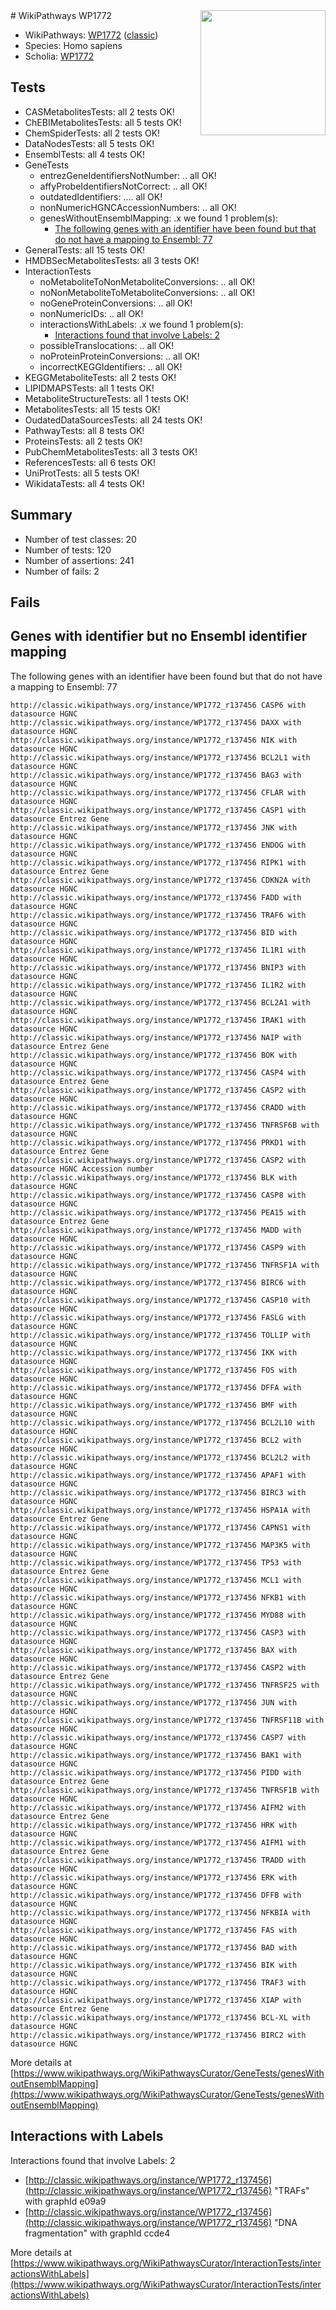 <img style="float: right; width: 200px" src="https://upload.wikimedia.org/wikipedia/commons/thumb/8/83/Wplogo_with_text_500.png/640px-Wplogo_with_text_500.png" />
# WikiPathways WP1772

* WikiPathways: [WP1772](https://wikipathways.org/pathways/WP1772) ([classic](https://classic.wikipathways.org/instance/WP1772))
* Species: Homo sapiens
* Scholia: [WP1772](https://scholia.toolforge.org/wikipathways/WP1772)
## Tests
* CASMetabolitesTests: all 2 tests OK!
* ChEBIMetabolitesTests: all 5 tests OK!
* ChemSpiderTests: all 2 tests OK!
* DataNodesTests: all 5 tests OK!
* EnsemblTests: all 4 tests OK!
* GeneTests
    * entrezGeneIdentifiersNotNumber: .. all OK!
    * affyProbeIdentifiersNotCorrect: .. all OK!
    * outdatedIdentifiers: .... all OK!
    * nonNumericHGNCAccessionNumbers: .. all OK!
    * genesWithoutEnsemblMapping: .x we found 1 problem(s):
        * [The following genes with an identifier have been found but that do not have a mapping to Ensembl: 77](#c4e543ce)
* GeneralTests: all 15 tests OK!
* HMDBSecMetabolitesTests: all 3 tests OK!
* InteractionTests
    * noMetaboliteToNonMetaboliteConversions: .. all OK!
    * noNonMetaboliteToMetaboliteConversions: .. all OK!
    * noGeneProteinConversions: .. all OK!
    * nonNumericIDs: .. all OK!
    * interactionsWithLabels: .x we found 1 problem(s):
        * [Interactions found that involve Labels: 2](#630d2679)
    * possibleTranslocations: .. all OK!
    * noProteinProteinConversions: .. all OK!
    * incorrectKEGGIdentifiers: .. all OK!
* KEGGMetaboliteTests: all 2 tests OK!
* LIPIDMAPSTests: all 1 tests OK!
* MetaboliteStructureTests: all 1 tests OK!
* MetabolitesTests: all 15 tests OK!
* OudatedDataSourcesTests: all 24 tests OK!
* PathwayTests: all 8 tests OK!
* ProteinsTests: all 2 tests OK!
* PubChemMetabolitesTests: all 3 tests OK!
* ReferencesTests: all 6 tests OK!
* UniProtTests: all 5 tests OK!
* WikidataTests: all 4 tests OK!


## Summary

* Number of test classes: 20
* Number of tests: 120
* Number of assertions: 241
* Number of fails: 2

## Fails

<a name="c4e543ce" />

## Genes with identifier but no Ensembl identifier mapping

The following genes with an identifier have been found but that do not have a mapping to Ensembl: 77
```
http://classic.wikipathways.org/instance/WP1772_r137456 CASP6 with datasource HGNC
http://classic.wikipathways.org/instance/WP1772_r137456 DAXX with datasource HGNC
http://classic.wikipathways.org/instance/WP1772_r137456 NIK with datasource HGNC
http://classic.wikipathways.org/instance/WP1772_r137456 BCL2L1 with datasource HGNC
http://classic.wikipathways.org/instance/WP1772_r137456 BAG3 with datasource HGNC
http://classic.wikipathways.org/instance/WP1772_r137456 CFLAR with datasource HGNC
http://classic.wikipathways.org/instance/WP1772_r137456 CASP1 with datasource Entrez Gene
http://classic.wikipathways.org/instance/WP1772_r137456 JNK with datasource HGNC
http://classic.wikipathways.org/instance/WP1772_r137456 ENDOG with datasource HGNC
http://classic.wikipathways.org/instance/WP1772_r137456 RIPK1 with datasource Entrez Gene
http://classic.wikipathways.org/instance/WP1772_r137456 CDKN2A with datasource HGNC
http://classic.wikipathways.org/instance/WP1772_r137456 FADD with datasource HGNC
http://classic.wikipathways.org/instance/WP1772_r137456 TRAF6 with datasource HGNC
http://classic.wikipathways.org/instance/WP1772_r137456 BID with datasource HGNC
http://classic.wikipathways.org/instance/WP1772_r137456 IL1R1 with datasource HGNC
http://classic.wikipathways.org/instance/WP1772_r137456 BNIP3 with datasource HGNC
http://classic.wikipathways.org/instance/WP1772_r137456 IL1R2 with datasource HGNC
http://classic.wikipathways.org/instance/WP1772_r137456 BCL2A1 with datasource HGNC
http://classic.wikipathways.org/instance/WP1772_r137456 IRAK1 with datasource HGNC
http://classic.wikipathways.org/instance/WP1772_r137456 NAIP with datasource Entrez Gene
http://classic.wikipathways.org/instance/WP1772_r137456 BOK with datasource HGNC
http://classic.wikipathways.org/instance/WP1772_r137456 CASP4 with datasource Entrez Gene
http://classic.wikipathways.org/instance/WP1772_r137456 CASP2 with datasource HGNC
http://classic.wikipathways.org/instance/WP1772_r137456 CRADD with datasource HGNC
http://classic.wikipathways.org/instance/WP1772_r137456 TNFRSF6B with datasource HGNC
http://classic.wikipathways.org/instance/WP1772_r137456 PRKD1 with datasource Entrez Gene
http://classic.wikipathways.org/instance/WP1772_r137456 CASP2 with datasource HGNC Accession number
http://classic.wikipathways.org/instance/WP1772_r137456 BLK with datasource HGNC
http://classic.wikipathways.org/instance/WP1772_r137456 CASP8 with datasource HGNC
http://classic.wikipathways.org/instance/WP1772_r137456 PEA15 with datasource Entrez Gene
http://classic.wikipathways.org/instance/WP1772_r137456 MADD with datasource HGNC
http://classic.wikipathways.org/instance/WP1772_r137456 CASP9 with datasource HGNC
http://classic.wikipathways.org/instance/WP1772_r137456 TNFRSF1A with datasource HGNC
http://classic.wikipathways.org/instance/WP1772_r137456 BIRC6 with datasource HGNC
http://classic.wikipathways.org/instance/WP1772_r137456 CASP10 with datasource HGNC
http://classic.wikipathways.org/instance/WP1772_r137456 FASLG with datasource HGNC
http://classic.wikipathways.org/instance/WP1772_r137456 TOLLIP with datasource HGNC
http://classic.wikipathways.org/instance/WP1772_r137456 IKK with datasource HGNC
http://classic.wikipathways.org/instance/WP1772_r137456 FOS with datasource HGNC
http://classic.wikipathways.org/instance/WP1772_r137456 DFFA with datasource HGNC
http://classic.wikipathways.org/instance/WP1772_r137456 BMF with datasource HGNC
http://classic.wikipathways.org/instance/WP1772_r137456 BCL2L10 with datasource HGNC
http://classic.wikipathways.org/instance/WP1772_r137456 BCL2 with datasource HGNC
http://classic.wikipathways.org/instance/WP1772_r137456 BCL2L2 with datasource HGNC
http://classic.wikipathways.org/instance/WP1772_r137456 APAF1 with datasource HGNC
http://classic.wikipathways.org/instance/WP1772_r137456 BIRC3 with datasource HGNC
http://classic.wikipathways.org/instance/WP1772_r137456 HSPA1A with datasource Entrez Gene
http://classic.wikipathways.org/instance/WP1772_r137456 CAPNS1 with datasource HGNC
http://classic.wikipathways.org/instance/WP1772_r137456 MAP3K5 with datasource HGNC
http://classic.wikipathways.org/instance/WP1772_r137456 TP53 with datasource Entrez Gene
http://classic.wikipathways.org/instance/WP1772_r137456 MCL1 with datasource HGNC
http://classic.wikipathways.org/instance/WP1772_r137456 NFKB1 with datasource HGNC
http://classic.wikipathways.org/instance/WP1772_r137456 MYD88 with datasource HGNC
http://classic.wikipathways.org/instance/WP1772_r137456 CASP3 with datasource HGNC
http://classic.wikipathways.org/instance/WP1772_r137456 BAX with datasource HGNC
http://classic.wikipathways.org/instance/WP1772_r137456 CASP2 with datasource Entrez Gene
http://classic.wikipathways.org/instance/WP1772_r137456 TNFRSF25 with datasource HGNC
http://classic.wikipathways.org/instance/WP1772_r137456 JUN with datasource HGNC
http://classic.wikipathways.org/instance/WP1772_r137456 TNFRSF11B with datasource HGNC
http://classic.wikipathways.org/instance/WP1772_r137456 CASP7 with datasource HGNC
http://classic.wikipathways.org/instance/WP1772_r137456 BAK1 with datasource HGNC
http://classic.wikipathways.org/instance/WP1772_r137456 PIDD with datasource Entrez Gene
http://classic.wikipathways.org/instance/WP1772_r137456 TNFRSF1B with datasource HGNC
http://classic.wikipathways.org/instance/WP1772_r137456 AIFM2 with datasource Entrez Gene
http://classic.wikipathways.org/instance/WP1772_r137456 HRK with datasource HGNC
http://classic.wikipathways.org/instance/WP1772_r137456 AIFM1 with datasource Entrez Gene
http://classic.wikipathways.org/instance/WP1772_r137456 TRADD with datasource HGNC
http://classic.wikipathways.org/instance/WP1772_r137456 ERK with datasource HGNC
http://classic.wikipathways.org/instance/WP1772_r137456 DFFB with datasource HGNC
http://classic.wikipathways.org/instance/WP1772_r137456 NFKBIA with datasource HGNC
http://classic.wikipathways.org/instance/WP1772_r137456 FAS with datasource HGNC
http://classic.wikipathways.org/instance/WP1772_r137456 BAD with datasource HGNC
http://classic.wikipathways.org/instance/WP1772_r137456 BIK with datasource HGNC
http://classic.wikipathways.org/instance/WP1772_r137456 TRAF3 with datasource HGNC
http://classic.wikipathways.org/instance/WP1772_r137456 XIAP with datasource Entrez Gene
http://classic.wikipathways.org/instance/WP1772_r137456 BCL-XL with datasource HGNC
http://classic.wikipathways.org/instance/WP1772_r137456 BIRC2 with datasource HGNC
```

More details at [https://www.wikipathways.org/WikiPathwaysCurator/GeneTests/genesWithoutEnsemblMapping](https://www.wikipathways.org/WikiPathwaysCurator/GeneTests/genesWithoutEnsemblMapping)

<a name="630d2679" />

## Interactions with Labels

Interactions found that involve Labels: 2

* [http://classic.wikipathways.org/instance/WP1772_r137456](http://classic.wikipathways.org/instance/WP1772_r137456) "TRAFs" with graphId e09a9
* [http://classic.wikipathways.org/instance/WP1772_r137456](http://classic.wikipathways.org/instance/WP1772_r137456) "DNA fragmentation" with graphId ccde4


More details at [https://www.wikipathways.org/WikiPathwaysCurator/InteractionTests/interactionsWithLabels](https://www.wikipathways.org/WikiPathwaysCurator/InteractionTests/interactionsWithLabels)

